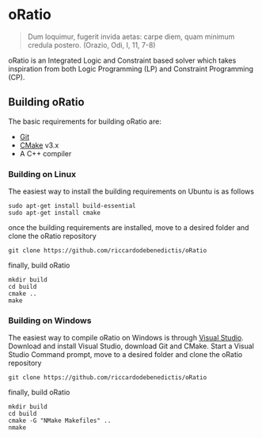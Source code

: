 # oRatio

> Dum loquimur, fugerit invida aetas: carpe diem, quam minimum credula postero. (Orazio, Odi, I, 11, 7-8)

oRatio is an Integrated Logic and Constraint based solver which takes inspiration from both Logic Programming (LP) and Constraint Programming (CP).

## Building oRatio

The basic requirements for building oRatio are:

- [Git](https://git-scm.com/)
- [CMake](https://cmake.org) v3.x
- A C++ compiler

### Building on Linux

The easiest way to install the building requirements on Ubuntu is as follows

```
sudo apt-get install build-essential
sudo apt-get install cmake
```

once the building requirements are installed, move to a desired folder and clone the oRatio repository

```
git clone https://github.com/riccardodebenedictis/oRatio
```

finally, build oRatio

```
mkdir build
cd build
cmake ..
make
```

### Building on Windows

The easiest way to compile oRatio on Windows is through [Visual Studio](https://www.visualstudio.com/). Download and install Visual Studio, download Git and CMake. Start a Visual Studio Command prompt, move to a desired folder and clone the oRatio repository

```
git clone https://github.com/riccardodebenedictis/oRatio
```

finally, build oRatio

```
mkdir build
cd build
cmake -G "NMake Makefiles" ..
nmake
```
